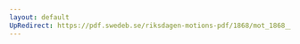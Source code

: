 ```yaml
---
layout: default
UpRedirect: https://pdf.swedeb.se/riksdagen-motions-pdf/1868/mot_1868__ak__00167.pdf
---
```


